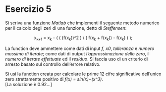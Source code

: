 # Esercizio 5

Si scriva una funzione *Matlab* che implementi il seguente metodo numerico per il calcolo degli zeri di una funzione, detto di *Steffensen*:

<center>
x<sub>k+1</sub> = x<sub>k</sub> - ( ( (f(x<sub>k</sub>))^2 ) / ( f(x<sub>k</sub> + f(x<sub>k</sub>)) - f(x<sub>k</sub>) ) );
</center>

La function deve ammettere come dati di input *f*, *x0*, *tolleranza* e *numero massimo di iterate*; come dati di output *l’approssimazione dello zero*, il *numero di iterate effettuate* ed il *residuo*.  Si faccia uso di un criterio di arresto basato sul controllo dell’errore relativo.

Si usi la function creata per calcolare le prime 12 cifre significative dell’unico zero strettamente positivo di *f(x) = sin(x)−(x^3)*.  
[La soluzione è 0.92...]
